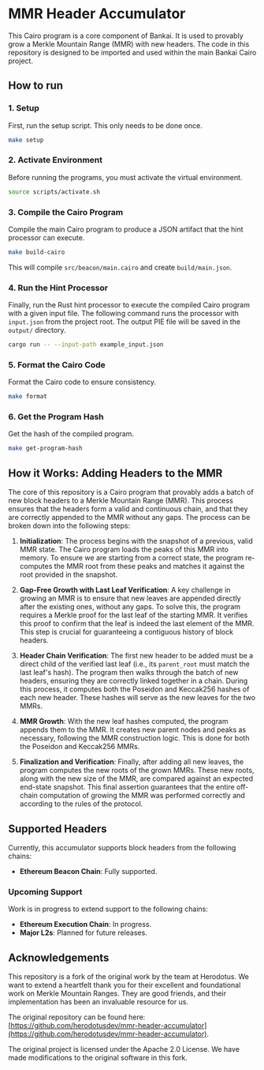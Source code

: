 # MMR Header Accumulator

This Cairo program is a core component of Bankai. It is used to provably grow a Merkle Mountain Range (MMR) with new headers. The code in this repository is designed to be imported and used within the main Bankai Cairo project.

## How to run

### 1. Setup

First, run the setup script. This only needs to be done once.

```bash
make setup
```

### 2. Activate Environment

Before running the programs, you must activate the virtual environment.

```bash
source scripts/activate.sh
```

### 3. Compile the Cairo Program

Compile the main Cairo program to produce a JSON artifact that the hint processor can execute.

```bash
make build-cairo
```
This will compile `src/beacon/main.cairo` and create `build/main.json`.

### 4. Run the Hint Processor

Finally, run the Rust hint processor to execute the compiled Cairo program with a given input file. The following command runs the processor with `input.json` from the project root. The output PIE file will be saved in the `output/` directory.

```bash
cargo run -- --input-path example_input.json
```

### 5. Format the Cairo Code

Format the Cairo code to ensure consistency.

```bash
make format
```

### 6. Get the Program Hash

Get the hash of the compiled program.

```bash
make get-program-hash
```

## How it Works: Adding Headers to the MMR

The core of this repository is a Cairo program that provably adds a batch of new block headers to a Merkle Mountain Range (MMR). This process ensures that the headers form a valid and continuous chain, and that they are correctly appended to the MMR without any gaps. The process can be broken down into the following steps:

1.  **Initialization**: The process begins with the snapshot of a previous, valid MMR state. The Cairo program loads the peaks of this MMR into memory. To ensure we are starting from a correct state, the program re-computes the MMR root from these peaks and matches it against the root provided in the snapshot.

2.  **Gap-Free Growth with Last Leaf Verification**: A key challenge in growing an MMR is to ensure that new leaves are appended directly after the existing ones, without any gaps. To solve this, the program requires a Merkle proof for the last leaf of the starting MMR. It verifies this proof to confirm that the leaf is indeed the last element of the MMR. This step is crucial for guaranteeing a contiguous history of block headers.

3.  **Header Chain Verification**: The first new header to be added must be a direct child of the verified last leaf (i.e., its `parent_root` must match the last leaf's hash). The program then walks through the batch of new headers, ensuring they are correctly linked together in a chain. During this process, it computes both the Poseidon and Keccak256 hashes of each new header. These hashes will serve as the new leaves for the two MMRs.

4.  **MMR Growth**: With the new leaf hashes computed, the program appends them to the MMR. It creates new parent nodes and peaks as necessary, following the MMR construction logic. This is done for both the Poseidon and Keccak256 MMRs.

5.  **Finalization and Verification**: Finally, after adding all new leaves, the program computes the new roots of the grown MMRs. These new roots, along with the new size of the MMR, are compared against an expected end-state snapshot. This final assertion guarantees that the entire off-chain computation of growing the MMR was performed correctly and according to the rules of the protocol.

## Supported Headers

Currently, this accumulator supports block headers from the following chains:

-   **Ethereum Beacon Chain**: Fully supported.

### Upcoming Support

Work is in progress to extend support to the following chains:

-   **Ethereum Execution Chain**: In progress.
-   **Major L2s**: Planned for future releases.

## Acknowledgements

This repository is a fork of the original work by the team at Herodotus. We want to extend a heartfelt thank you for their excellent and foundational work on Merkle Mountain Ranges. They are good friends, and their implementation has been an invaluable resource for us.

The original repository can be found here: [https://github.com/herodotusdev/mmr-header-accumulator](https://github.com/herodotusdev/mmr-header-accumulator).

The original project is licensed under the Apache 2.0 License. We have made modifications to the original software in this fork.
